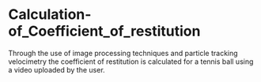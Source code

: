 # Calculation-of_Coefficient_of_restitution
Through the use of image processing techniques and particle tracking velocimetry the coefficient of restitution is calculated for a tennis ball using a video uploaded by the user.
